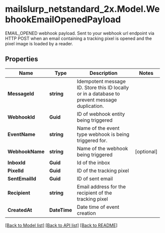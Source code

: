 # mailslurp_netstandard_2x.Model.WebhookEmailOpenedPayload
EMAIL_OPENED webhook payload. Sent to your webhook url endpoint via HTTP POST when an email containing a tracking pixel is opened and the pixel image is loaded by a reader.

## Properties

Name | Type | Description | Notes
------------ | ------------- | ------------- | -------------
**MessageId** | **string** | Idempotent message ID. Store this ID locally or in a database to prevent message duplication. | 
**WebhookId** | **Guid** | ID of webhook entity being triggered | 
**EventName** | **string** | Name of the event type webhook is being triggered for. | 
**WebhookName** | **string** | Name of the webhook being triggered | [optional] 
**InboxId** | **Guid** | Id of the inbox | 
**PixelId** | **Guid** | ID of the tracking pixel | 
**SentEmailId** | **Guid** | ID of sent email | 
**Recipient** | **string** | Email address for the recipient of the tracking pixel | 
**CreatedAt** | **DateTime** | Date time of event creation | 

[[Back to Model list]](../README#documentation-for-models) [[Back to API list]](../README#documentation-for-api-endpoints) [[Back to README]](../README)

